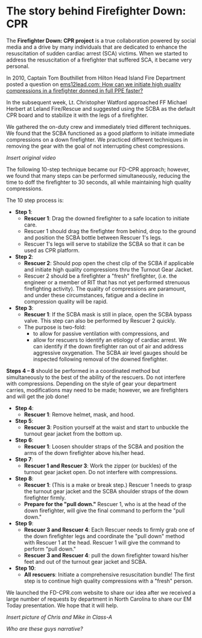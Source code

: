 # The story behind Firefighter Down: CPR

The **Firefighter Down: CPR project** is a true collaboration powered by social media and a drive by many 
individuals that are dedicated to enhance the resuscitation of sudden cardiac arrest (SCA) victims. When 
we started to address the resuscitation of a firefighter that suffered SCA, it became very personal.

In 2010, Captain Tom Bouthillet from Hilton Head Island Fire Department posted a question on 
[ems12lead.com: How can we initiate high quality compressions in a firefighter donned in full PPE faster?](http://www.ems12lead.com/2010/01/06/cardiac-arrest-are-you-ready-to-save-one-of-our-own/)

In the subsequent week, Lt. Christopher Watford approached FF Michael Herbert at Leland Fire/Rescue 
and suggested using the SCBA as the default CPR board and to stabilize it with the legs of a firefighter. 

We gathered the on-duty crew and immediately tried different techniques. We found that the SCBA 
functioned as a good platform to initiate immediate compressions on a down firefighter. We practiced 
different techniques in removing the gear with the goal of not interrupting chest compressions.

*Insert original video*

The following 10-step technique became our FD-CPR approach; however, we found that many steps 
can be performed simultaneously, reducing the time to doff the firefighter to 30 seconds, all while 
maintaining high quality compressions.

The 10 step process is:

-	**Step 1**:
    - **Rescuer 1**: Drag the downed firefighter to a safe location to initiate care.
    - Rescuer 1 should drag the firefighter from behind, drop to the ground and
      position the SCBA bottle between Rescuer 1's legs. 
    - Rescuer 1's legs will serve to stabilize the SCBA so that it can be used as CPR platform.
-	**Step 2**:
    - **Rescuer 2**: Should pop open the chest clip of the SCBA if applicable and initiate
      high quality compressions thru the Turnout Gear Jacket. 
    - Rescuer 2 should be a firefighter a "fresh" firefighter, (i.e. the engineer or a member
      of RIT that has not yet performed strenuous firefighting activity). The quality of compressions
      are paramount, and under these circumstances, fatigue and a decline in compression quality will be rapid.
- **Step 3**:
    - **Rescuer 1**: If the SCBA mask is still in place, open the SCBA bypass valve. This step can also
      be performed by Rescuer 2 quickly. 
    - The purpose is two-fold: 
      - to allow for passive ventilation with compressions, and
      - allow for rescuers to identify an etiology of cardiac arrest. We can identify if the down
        firefighter ran out of air and address aggressive oxygenation. The SCBA air level gauges should
        be inspected following removal of the downed firefighter.

**Steps 4 – 8** should be performed in a coordinated method but simultaneously to the best of the
ability of the rescuers. Do not interfere with compressions. Depending on the style of gear your
department carries, modifications may need to be made; however, we are firefighters and will get
the job done!

- **Step 4**:
    - **Rescuer 1**: Remove helmet, mask, and hood.
- **Step 5**:
    - **Rescuer 3**: Position yourself at the waist and start to unbuckle the turnout gear jacket from the bottom up.
- **Step 6**:
    - **Rescuer 1**: Loosen shoulder straps of the SCBA and position the arms of the down firefighter above his/her head.
- **Step 7**:
    - **Rescuer 1 and Rescuer 3**: Work the zipper (or buckles) of the turnout gear jacket open. Do not interfere with compressions.
- **Step 8**:
    - **Rescuer 1**: (This is a make or break step.) Rescuer 1 needs to grasp the turnout gear jacket
      and the SCBA shoulder straps of the down firefighter firmly.
    - **Prepare for the "pull down."** Rescuer 1, who is at the head of the down firefighter, will give
      the final command to perform the "pull down."
- **Step 9**:
    - **Rescuer 3 and Rescuer 4**: Each Rescuer needs to firmly grab one of the down firefighter legs
      and coordinate the "pull down" method with Rescuer 1 at the head. Rescuer 1 will give the
      command to perform "pull down."
    - **Rescuer 3 and Rescuer 4**: pull the down firefighter toward his/her feet and out of the
      turnout gear jacket and SCBA.
- **Step 10**:
    - **All rescuers**: Initiate a comprehensive resuscitation bundle! The first step is to continue
      high quality compressions with a "fresh" person.

We launched the FD-CPR.com website to share our idea after we received a large number of
requests by department in North Carolina to share our EM Today presentation. We hope that it will help.

*Insert picture of Chris and Mike in Class-A*

*Who are these guys narrative?*
